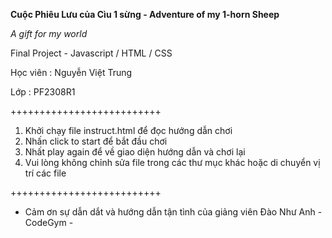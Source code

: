 **Cuộc Phiêu Lưu của Cìu 1 sừng - Adventure of my 1-horn Sheep**

_A gift for my world_

Final Project - Javascript / HTML / CSS

Học viên : Nguyễn Việt Trung

Lớp : PF2308R1

++++++++++++++++++++++++++

1. Khởi chạy file instruct.html để đọc hướng dẫn chơi
2. Nhấn click to start để bắt đầu chơi
3. Nhất play again để về giao diện hướng dẫn và chơi lại
4. Vui lòng không chỉnh sửa file trong các thư mục khác hoặc di chuyển vị trí các file
   
++++++++++++++++++++++++++
   
- Cảm ơn sự dẫn dắt và hướng dẫn tận tình của giảng viên Đào Như Anh - CodeGym -
